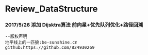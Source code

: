 # Review_DataStructure

### 2017/5/26 添加 Dijsktra算法 前向星+优先队列优化+路径回溯

<pre>
--版权声明 
地平线上的一匹狼:be-sunshine.cn 
github:https://github.com/834930269
</pre>